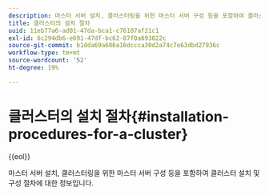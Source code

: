 ```yaml
---
description: 마스터 서버 설치, 클러스터링을 위한 마스터 서버 구성 등을 포함하여 클러스터 설치 및 구성 절차에 대한 정보입니다.
title: 클러스터의 설치 절차
uuid: 11eb77a6-ad01-47da-bca1-c76107af21c1
exl-id: 6c294db6-e691-47df-bc62-87f0a693822c
source-git-commit: b1dda69a606a16dccca30d2a74c7e63dbd27936c
workflow-type: tm+mt
source-wordcount: '52'
ht-degree: 19%

---
```


# 클러스터의 설치 절차{#installation-procedures-for-a-cluster}

{{eol}}

마스터 서버 설치, 클러스터링을 위한 마스터 서버 구성 등을 포함하여 클러스터 설치 및 구성 절차에 대한 정보입니다.
